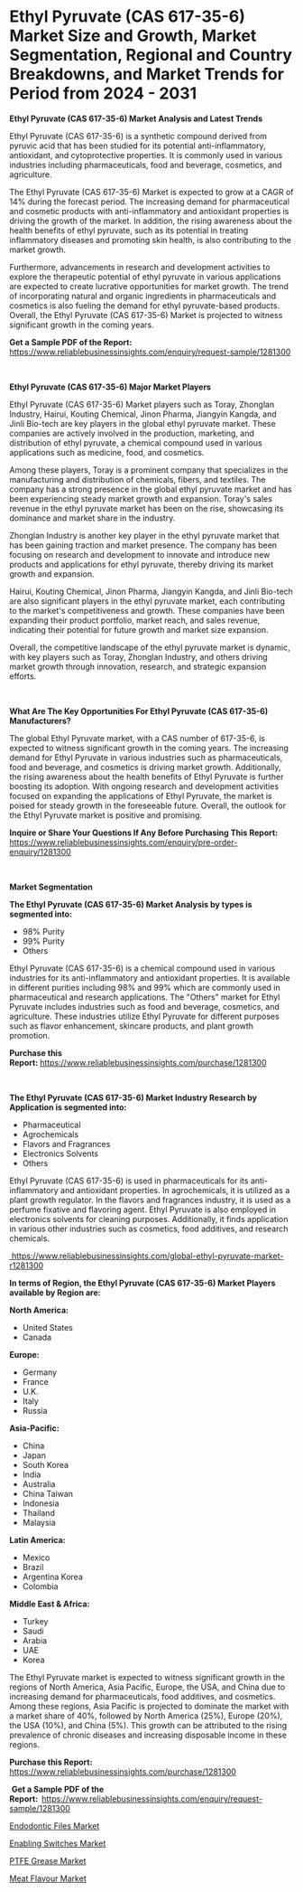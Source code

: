 <p><h1>Ethyl Pyruvate (CAS 617-35-6) Market Size and Growth, Market Segmentation, Regional and Country Breakdowns, and Market Trends for Period from 2024 -  2031</h1></p><p><strong>Ethyl Pyruvate (CAS 617-35-6) Market Analysis and Latest Trends</strong></p>
<p><p>Ethyl Pyruvate (CAS 617-35-6) is a synthetic compound derived from pyruvic acid that has been studied for its potential anti-inflammatory, antioxidant, and cytoprotective properties. It is commonly used in various industries including pharmaceuticals, food and beverage, cosmetics, and agriculture.</p><p>The Ethyl Pyruvate (CAS 617-35-6) Market is expected to grow at a CAGR of 14% during the forecast period. The increasing demand for pharmaceutical and cosmetic products with anti-inflammatory and antioxidant properties is driving the growth of the market. In addition, the rising awareness about the health benefits of ethyl pyruvate, such as its potential in treating inflammatory diseases and promoting skin health, is also contributing to the market growth.</p><p>Furthermore, advancements in research and development activities to explore the therapeutic potential of ethyl pyruvate in various applications are expected to create lucrative opportunities for market growth. The trend of incorporating natural and organic ingredients in pharmaceuticals and cosmetics is also fueling the demand for ethyl pyruvate-based products. Overall, the Ethyl Pyruvate (CAS 617-35-6) Market is projected to witness significant growth in the coming years.</p></p>
<p><strong>Get a Sample PDF of the Report:&nbsp;</strong> <a href="https://www.reliablebusinessinsights.com/enquiry/request-sample/1281300">https://www.reliablebusinessinsights.com/enquiry/request-sample/1281300</a></p>
<p>&nbsp;</p>
<p><strong>Ethyl Pyruvate (CAS 617-35-6) Major Market Players</strong></p>
<p><p>Ethyl Pyruvate (CAS 617-35-6) Market players such as Toray, Zhonglan Industry, Hairui, Kouting Chemical, Jinon Pharma, Jiangyin Kangda, and Jinli Bio-tech are key players in the global ethyl pyruvate market. These companies are actively involved in the production, marketing, and distribution of ethyl pyruvate, a chemical compound used in various applications such as medicine, food, and cosmetics.</p><p>Among these players, Toray is a prominent company that specializes in the manufacturing and distribution of chemicals, fibers, and textiles. The company has a strong presence in the global ethyl pyruvate market and has been experiencing steady market growth and expansion. Toray's sales revenue in the ethyl pyruvate market has been on the rise, showcasing its dominance and market share in the industry.</p><p>Zhonglan Industry is another key player in the ethyl pyruvate market that has been gaining traction and market presence. The company has been focusing on research and development to innovate and introduce new products and applications for ethyl pyruvate, thereby driving its market growth and expansion.</p><p>Hairui, Kouting Chemical, Jinon Pharma, Jiangyin Kangda, and Jinli Bio-tech are also significant players in the ethyl pyruvate market, each contributing to the market's competitiveness and growth. These companies have been expanding their product portfolio, market reach, and sales revenue, indicating their potential for future growth and market size expansion.</p><p>Overall, the competitive landscape of the ethyl pyruvate market is dynamic, with key players such as Toray, Zhonglan Industry, and others driving market growth through innovation, research, and strategic expansion efforts.</p></p>
<p>&nbsp;</p>
<p><strong>What Are The Key Opportunities For Ethyl Pyruvate (CAS 617-35-6) Manufacturers?</strong></p>
<p><p>The global Ethyl Pyruvate market, with a CAS number of 617-35-6, is expected to witness significant growth in the coming years. The increasing demand for Ethyl Pyruvate in various industries such as pharmaceuticals, food and beverage, and cosmetics is driving market growth. Additionally, the rising awareness about the health benefits of Ethyl Pyruvate is further boosting its adoption. With ongoing research and development activities focused on expanding the applications of Ethyl Pyruvate, the market is poised for steady growth in the foreseeable future. Overall, the outlook for the Ethyl Pyruvate market is positive and promising.</p></p>
<p><strong>Inquire or Share Your Questions If Any Before Purchasing This Report:</strong> <a href="https://www.reliablebusinessinsights.com/enquiry/pre-order-enquiry/1281300">https://www.reliablebusinessinsights.com/enquiry/pre-order-enquiry/1281300</a></p>
<p>&nbsp;</p>
<p><strong>Market Segmentation</strong></p>
<p><strong>The Ethyl Pyruvate (CAS 617-35-6) Market Analysis by types is segmented into:</strong></p>
<p><ul><li>98% Purity</li><li>99% Purity</li><li>Others</li></ul></p>
<p><p>Ethyl Pyruvate (CAS 617-35-6) is a chemical compound used in various industries for its anti-inflammatory and antioxidant properties. It is available in different purities including 98% and 99% which are commonly used in pharmaceutical and research applications. The "Others" market for Ethyl Pyruvate includes industries such as food and beverage, cosmetics, and agriculture. These industries utilize Ethyl Pyruvate for different purposes such as flavor enhancement, skincare products, and plant growth promotion.</p></p>
<p><strong>Purchase this Report:&nbsp;</strong><a href="https://www.reliablebusinessinsights.com/purchase/1281300">https://www.reliablebusinessinsights.com/purchase/1281300</a></p>
<p>&nbsp;</p>
<p><strong>The Ethyl Pyruvate (CAS 617-35-6) Market Industry Research by Application is segmented into:</strong></p>
<p><ul><li>Pharmaceutical</li><li>Agrochemicals</li><li>Flavors and Fragrances</li><li>Electronics Solvents</li><li>Others</li></ul></p>
<p><p>Ethyl Pyruvate (CAS 617-35-6) is used in pharmaceuticals for its anti-inflammatory and antioxidant properties. In agrochemicals, it is utilized as a plant growth regulator. In the flavors and fragrances industry, it is used as a perfume fixative and flavoring agent. Ethyl Pyruvate is also employed in electronics solvents for cleaning purposes. Additionally, it finds application in various other industries such as cosmetics, food additives, and research chemicals.</p></p>
<p><a href="https://www.reliablebusinessinsights.com/global-ethyl-pyruvate-market-r1281300">&nbsp;https://www.reliablebusinessinsights.com/global-ethyl-pyruvate-market-r1281300</a></p>
<p><strong>In terms of Region, the Ethyl Pyruvate (CAS 617-35-6) Market Players available by Region are:</strong></p>
<p>
    <p> <strong> North America: </strong>
        <ul>
            <li>United States</li>
            <li>Canada</li>
        </ul>
        </p> 
    <p> <strong> Europe: </strong>
        <ul>
            <li>Germany</li>
            <li>France</li>
            <li>U.K.</li>
            <li>Italy</li>
            <li>Russia</li>
        </ul>
        </p> 
    <p> <strong> Asia-Pacific: </strong>
        <ul>
            <li>China</li>
            <li>Japan</li>
            <li>South Korea</li>
            <li>India</li>
            <li>Australia</li>
            <li>China Taiwan</li>
            <li>Indonesia</li>
            <li>Thailand</li>
            <li>Malaysia</li>
        </ul>
        </p> 
    <p> <strong> Latin America: </strong>
        <ul>
            <li>Mexico</li>
            <li>Brazil</li>
            <li>Argentina Korea</li>
            <li>Colombia</li>
        </ul>
        </p> 
    <p> <strong> Middle East & Africa: </strong>
        <ul>
            <li>Turkey</li>
            <li>Saudi</li>
            <li>Arabia</li>
            <li>UAE</li>
            <li>Korea</li>
        </ul>
    </p>
    </p>
<p><p>The Ethyl Pyruvate market is expected to witness significant growth in the regions of North America, Asia Pacific, Europe, the USA, and China due to increasing demand for pharmaceuticals, food additives, and cosmetics. Among these regions, Asia Pacific is projected to dominate the market with a market share of 40%, followed by North America (25%), Europe (20%), the USA (10%), and China (5%). This growth can be attributed to the rising prevalence of chronic diseases and increasing disposable income in these regions.</p></p>
<p><strong>Purchase this Report: </strong><a href="https://www.reliablebusinessinsights.com/purchase/1281300">https://www.reliablebusinessinsights.com/purchase/1281300</a></p>
<p>&nbsp;<strong>Get a Sample PDF of the Report:&nbsp;&nbsp;</strong><a href="https://www.reliablebusinessinsights.com/enquiry/request-sample/1281300">https://www.reliablebusinessinsights.com/enquiry/request-sample/1281300</a></p>
<p><strong></strong></p>
<p><p><a href="https://www.linkedin.com/pulse/global-endodontic-files-market-trends-insights-growth-opportunities-a6tvf?trackingId=tgEnx8K4dBo%2F5PX%2FAXOaAg%3D%3D">Endodontic Files Market</a></p><p><a href="https://github.com/BraidenLucas2019/Market-Research-Report-List-1/blob/main/enabling-switches-market.md">Enabling Switches Market</a></p><p><a href="https://github.com/JosephMorgnmelgfbX/Market-Research-Report-List-1/blob/main/ptfe-grease-market.md">PTFE Grease Market</a></p><p><a href="https://www.linkedin.com/pulse/meat-flavour-market-industry-trends-forecast-period-from-2024-2odxc">Meat Flavour Market</a></p></p>